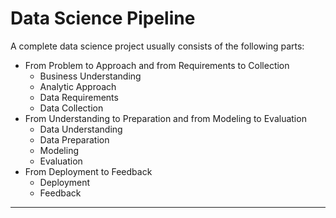 # Data Science Pipeline 
A complete data science project usually consists of the following parts:
* From Problem to Approach and from Requirements to Collection
  * Business Understanding
  * Analytic Approach
  * Data Requirements
  * Data Collection
* From Understanding to Preparation and from Modeling to Evaluation
  * Data Understanding
  * Data Preparation
  * Modeling
  * Evaluation
* From Deployment to Feedback
  * Deployment
  * Feedback
---
